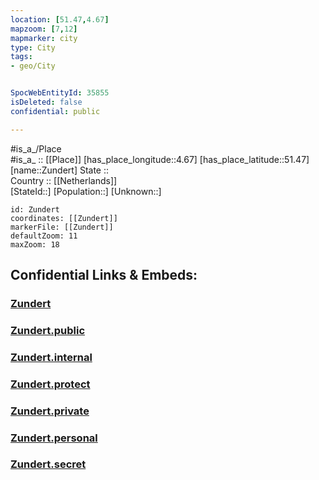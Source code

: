 ```yaml
---
location: [51.47,4.67] 
mapzoom: [7,12] 
mapmarker: city 
type: City
tags:
- geo/City


SpocWebEntityId: 35855
isDeleted: false
confidential: public

---
```

#is_a_/Place  
#is_a_ :: [[Place]] 
[has_place_longitude::4.67] 
[has_place_latitude::51.47] 
[name::Zundert] 
State ::  
Country :: [[Netherlands]]  
[StateId::] 
[Population::] 
[Unknown::] 


```leaflet
id: Zundert
coordinates: [[Zundert]] 
markerFile: [[Zundert]] 
defaultZoom: 11 
maxZoom: 18
```


## Confidential Links & Embeds: 

### [Zundert](/_Standards/Earth/Continent/Europe/Europe~West/Netherlands/Provinces~Netherlands/Noord-Brabant/City/Zundert.md) 

### [Zundert.public](/_public/Earth/Continent/Europe/Europe~West/Netherlands/Provinces~Netherlands/Noord-Brabant/City/Zundert.public.md) 

### [Zundert.internal](/_internal/Earth/Continent/Europe/Europe~West/Netherlands/Provinces~Netherlands/Noord-Brabant/City/Zundert.internal.md) 

### [Zundert.protect](/_protect/Earth/Continent/Europe/Europe~West/Netherlands/Provinces~Netherlands/Noord-Brabant/City/Zundert.protect.md) 

### [Zundert.private](/_private/Earth/Continent/Europe/Europe~West/Netherlands/Provinces~Netherlands/Noord-Brabant/City/Zundert.private.md) 

### [Zundert.personal](/_personal/Earth/Continent/Europe/Europe~West/Netherlands/Provinces~Netherlands/Noord-Brabant/City/Zundert.personal.md) 

### [Zundert.secret](/_secret/Earth/Continent/Europe/Europe~West/Netherlands/Provinces~Netherlands/Noord-Brabant/City/Zundert.secret.md)

